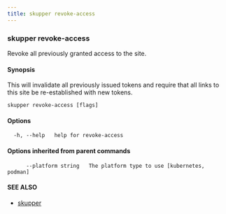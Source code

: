 ```yaml
---
title: skupper revoke-access
---
```

### skupper revoke-access

Revoke all previously granted access to the site.

#### Synopsis

This will invalidate all previously issued tokens and require that all
links to this site be re-established with new tokens.

```
skupper revoke-access [flags]
```

#### Options

```
  -h, --help   help for revoke-access
```

#### Options inherited from parent commands

```
      --platform string   The platform type to use [kubernetes, podman]
```

#### SEE ALSO

* [skupper](index.html) 

<!-- ###### Auto generated by spf13/cobra on 1-Feb-2024
 -->